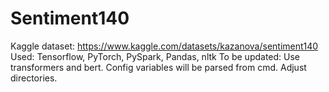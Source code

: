 # Sentiment140
Kaggle dataset: https://www.kaggle.com/datasets/kazanova/sentiment140
Used: Tensorflow, PyTorch, PySpark, Pandas, nltk
To be updated: Use transformers and bert. Config variables will be parsed from cmd. Adjust directories.
